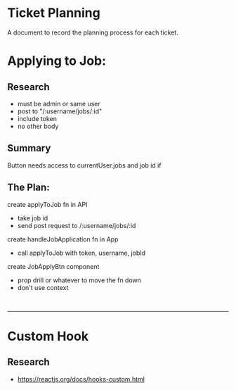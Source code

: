 # Ticket Planning
A document to record the planning process for each ticket.

# Applying to Job:
## Research
- must be admin or same user
- post to "/:username/jobs/:id"
- include token
- no other body

## Summary
Button needs access to currentUser.jobs and job id
    if

## The Plan:
create applyToJob fn in API
- take job id
- send post request to /:username/jobs/:id

create handleJobApplication fn in App
- call applyToJob with token, username, jobId

create JobApplyBtn component
- prop drill or whatever to move the fn down
- don't use context
<br />
<hr>

# Custom Hook

## Research
- https://reactjs.org/docs/hooks-custom.html

